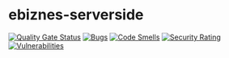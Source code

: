 # ebiznes-serverside

[![Quality Gate Status](https://sonarcloud.io/api/project_badges/measure?project=Oleksandr98_ebiznes-serverside&metric=alert_status)](https://sonarcloud.io/dashboard?id=Oleksandr98_ebiznes-serverside)
[![Bugs](https://sonarcloud.io/api/project_badges/measure?project=Oleksandr98_ebiznes-serverside&metric=bugs)](https://sonarcloud.io/dashboard?id=Oleksandr98_ebiznes-serverside)
[![Code Smells](https://sonarcloud.io/api/project_badges/measure?project=Oleksandr98_ebiznes-serverside&metric=code_smells)](https://sonarcloud.io/dashboard?id=Oleksandr98_ebiznes-serverside)
[![Security Rating](https://sonarcloud.io/api/project_badges/measure?project=Oleksandr98_ebiznes-serverside&metric=security_rating)](https://sonarcloud.io/dashboard?id=Oleksandr98_ebiznes-serverside)
[![Vulnerabilities](https://sonarcloud.io/api/project_badges/measure?project=Oleksandr98_ebiznes-serverside&metric=vulnerabilities)](https://sonarcloud.io/dashboard?id=Oleksandr98_ebiznes-serverside)
